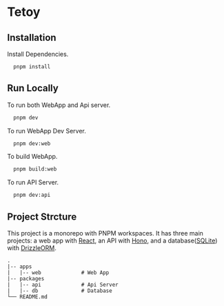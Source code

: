 # Tetoy

## Installation

Install Dependencies.

```bash
  pnpm install
```

## Run Locally

To run both WebApp and Api server.

```bash
  pnpm dev
```

To run WebApp Dev Server.

```bash
  pnpm dev:web
```

To build WebApp.

```bash
  pnpm build:web
```

To run API Server.

```bash
  pnpm dev:api
```

## Project Strcture

This project is a monorepo with PNPM workspaces. It has three main projects: a web app with [React](https://react.dev), an API with [Hono](https://hono.dev/), and a database([SQLite](https://www.sqlite.org/index.html)) with [DrizzleORM](https://orm.drizzle.team).

```
.
|-- apps
|   |-- web             # Web App
|-- packages
|   |-- api             # Api Server
|   |-- db              # Database
└── README.md
```
